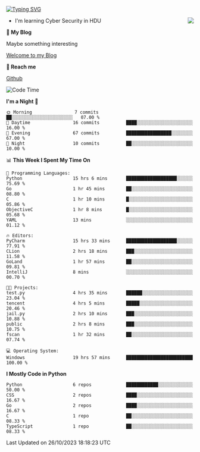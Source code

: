 [![Typing SVG](https://readme-typing-svg.herokuapp.com?font=Fira+Code&pause=1000&random=false&width=450&height=60&lines=Hello+%F0%9F%91%8B%F0%9F%8F%BB;I'm+JBNRZ)](https://git.io/typing-svg)

<a href="#">
  <img align="right" src="https://github-readme-stats.vercel.app/api?username=JBNRZ&show_icons=true&bg_color=15,f2f7fd,E0EAFC" />
</a>

- I'm learning Cyber Security in HDU

 **🌱 My Blog**

Maybe something interesting

[Welcome to my Blog](https://jbnrz.com.cn/)

 **💬 Reach me** 

[Github](https://github.com/JBNRZ)


<!--START_SECTION:waka-->
![Code Time](http://img.shields.io/badge/Code%20Time-49%20hrs%2012%20mins-blue)

**I'm a Night 🦉** 

```text
🌞 Morning                7 commits           ██░░░░░░░░░░░░░░░░░░░░░░░   07.00 % 
🌆 Daytime                16 commits          ████░░░░░░░░░░░░░░░░░░░░░   16.00 % 
🌃 Evening                67 commits          █████████████████░░░░░░░░   67.00 % 
🌙 Night                  10 commits          ██░░░░░░░░░░░░░░░░░░░░░░░   10.00 % 
```


📊 **This Week I Spent My Time On** 

```text
💬 Programming Languages: 
Python                   15 hrs 6 mins       ███████████████████░░░░░░   75.69 % 
Go                       1 hr 45 mins        ██░░░░░░░░░░░░░░░░░░░░░░░   08.80 % 
C                        1 hr 10 mins        █░░░░░░░░░░░░░░░░░░░░░░░░   05.86 % 
ObjectiveC               1 hr 8 mins         █░░░░░░░░░░░░░░░░░░░░░░░░   05.68 % 
YAML                     13 mins             ░░░░░░░░░░░░░░░░░░░░░░░░░   01.12 % 

🔥 Editors: 
PyCharm                  15 hrs 33 mins      ███████████████████░░░░░░   77.91 % 
CLion                    2 hrs 18 mins       ███░░░░░░░░░░░░░░░░░░░░░░   11.58 % 
GoLand                   1 hr 57 mins        ██░░░░░░░░░░░░░░░░░░░░░░░   09.81 % 
IntelliJ                 8 mins              ░░░░░░░░░░░░░░░░░░░░░░░░░   00.70 % 

🐱‍💻 Projects: 
test.py                  4 hrs 35 mins       ██████░░░░░░░░░░░░░░░░░░░   23.04 % 
tencent                  4 hrs 5 mins        █████░░░░░░░░░░░░░░░░░░░░   20.46 % 
jail.py                  2 hrs 10 mins       ███░░░░░░░░░░░░░░░░░░░░░░   10.88 % 
public                   2 hrs 8 mins        ███░░░░░░░░░░░░░░░░░░░░░░   10.75 % 
fscan                    1 hr 32 mins        ██░░░░░░░░░░░░░░░░░░░░░░░   07.74 % 

💻 Operating System: 
Windows                  19 hrs 57 mins      █████████████████████████   100.00 % 
```

**I Mostly Code in Python** 

```text
Python                   6 repos             ████████████░░░░░░░░░░░░░   50.00 % 
CSS                      2 repos             ████░░░░░░░░░░░░░░░░░░░░░   16.67 % 
Go                       2 repos             ████░░░░░░░░░░░░░░░░░░░░░   16.67 % 
C                        1 repo              ██░░░░░░░░░░░░░░░░░░░░░░░   08.33 % 
TypeScript               1 repo              ██░░░░░░░░░░░░░░░░░░░░░░░   08.33 % 
```




 Last Updated on 26/10/2023 18:18:23 UTC
<!--END_SECTION:waka-->

